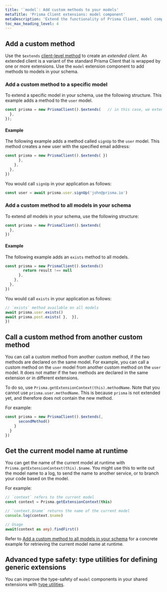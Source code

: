 ```yaml
---
title: '`model`: Add custom methods to your models'
metaTitle: 'Prisma Client extensions: model component'
metaDescription: 'Extend the functionality of Prisma Client, model component'
toc_max_heading_level: 4
---
```


## Add a custom method

Use the `$extends` [client-level method](/orm/reference/prisma-client-reference#client-methods) to create an _extended client_. An extended client is a variant of the standard Prisma Client that is wrapped by one or more extensions. Use the `model` extension component to add methods to models in your schema.

### Add a custom method to a specific model

To extend a specific model in your schema, use the following structure. This example adds a method to the `user` model.

```ts
const prisma = new PrismaClient().$extends(   // in this case, we extend the `user` model
  },
});
```

#### Example

The following example adds a method called `signUp` to the `user` model. This method creates a new user with the specified email address:

```ts
const prisma = new PrismaClient().$extends( })
      },
    },
  },
})
```

You would call `signUp` in your application as follows:

```ts
const user = await prisma.user.signUp('john@prisma.io')
```

### Add a custom method to all models in your schema

To extend _all_ models in your schema, use the following structure:

```ts
const prisma = new PrismaClient().$extends(
  },
})
```

#### Example

The following example adds an `exists` method to all models.

```ts
const prisma = new PrismaClient().$extends()
        return result !== null
      },
    },
  },
})
```

You would call `exists` in your application as follows:

```ts
// `exists` method available on all models
await prisma.user.exists()
await prisma.post.exists( },  }],
})
```

## Call a custom method from another custom method

You can call a custom method from another custom method, if the two methods are declared on the same model. For example, you can call a custom method on the `user` model from another custom method on the `user` model. It does not matter if the two methods are declared in the same extension or in different extensions.

To do so, use `Prisma.getExtensionContext(this).methodName`. Note that you cannot use `prisma.user.methodName`. This is because `prisma` is not extended yet, and therefore does not contain the new method.

For example:

```ts
const prisma = new PrismaClient().$extends(,
      secondMethod() 
    }
  }
})
```

## Get the current model name at runtime

You can get the name of the current model at runtime with `Prisma.getExtensionContext(this).$name`. You might use this to write out the model name to a log, to send the name to another service, or to branch your code based on the model.

For example:

```ts
// `context` refers to the current model
const context = Prisma.getExtensionContext(this)

// `context.$name` returns the name of the current model
console.log(context.$name)

// Usage
await(context as any).findFirst()
```

Refer to [Add a custom method to all models in your schema](#example-1) for a concrete example for retrieving the current model name at runtime.

## Advanced type safety: type utilities for defining generic extensions

You can improve the type-safety of `model` components in your shared extensions with [type utilities](/orm/prisma-client/client-extensions/type-utilities).